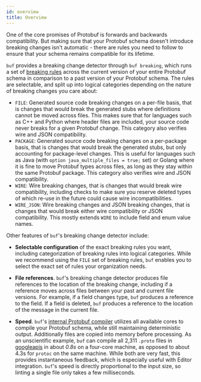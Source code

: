 ```yaml
---
id: overview
title: Overview
---
```


One of the core promises of Protobuf is forwards and backwards compatibility. But making
sure that your Protobuf schema doesn't introduce breaking changes isn't automatic - there are
rules you need to follow to ensure that your schema remains compatible for its lifetime.

`buf` provides a breaking change detector through `buf breaking`, which runs a set of
[breaking rules](rules.md) across the current version of your entire Protobuf schema in comparison
to a past version of your Protobuf schema. The rules are selectable, and split up into logical
categories depending on the nature of breaking changes you care about:

  - `FILE`: Generated source code breaking changes on a per-file basis, that is changes that
    would break the generated stubs where definitions cannot be moved across files. This makes
    sure that for languages such as C++ and Python where header files are included, your source
    code never breaks for a given Protobuf change. This category also verifies wire and JSON
    compatibility.
  - `PACKAGE`: Generated source code breaking changes on a per-package basis, that is changes that
    would break the generated stubs, but only accounting for package-level changes. This is useful
    for languages such as Java (with `option java_multiple_files = true;` set) or Golang where it
    is fine to move Protobuf types across files, as long as they stay within the same Protobuf package.
    This category also verifies wire and JSON compatibility.
  - `WIRE`: Wire breaking changes, that is changes that would break wire compatibility, including
    checks to make sure you reserve deleted types of which re-use in the future could cause
    wire incompatibilities.
  - `WIRE_JSON`: Wire breaking changes and JSON breaking changes, that is changes that would break
    either wire compatibility or JSON compatibility. This mostly extends `WIRE` to include field and
    enum value names.

Other features of `buf`'s breaking change detector include:

- **Selectable configuration** of the exact breaking rules you want, including categorization of breaking
  rules into logical categories. While we recommend using the `FILE` set of breaking rules, `buf` enables 
  you to select the exact set of rules your organization needs.

- **File references**. `buf`'s breaking change detector produces file references to the
  location of the breaking change, including if a reference moves across files between your
  past and current file versions. For example, if a field changes type, `buf` produces
  a reference to the field. If a field is deleted, `buf` produces a reference to the location
  of the message in the current file.

- **Speed**. `buf`'s [internal Protobuf compiler](../reference/internal-compiler.md) utilizes all
  available cores to compile your Protobuf schema, while still maintaining deterministic output. Additionally files
  are copied into memory before processing. As an unscientific example, `buf` can compile all 2,311 `.proto` files in
  [googleapis](https://github.com/googleapis/googleapis) in about *0.8s* on a four-core machine, as opposed
  to about 4.3s for `protoc` on the same machine. While both are very fast, this provides instantaneous feedback,
  which is especially useful with Editor integration. `buf`'s speed is directly proportional to the input size, so
  linting a single file only takes a few milliseconds.
